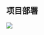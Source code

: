 ## 项目部署

[![](https://www.herokucdn.com/deploy/button.png)](https://heroku.com/deploy?template=https://github.com/账户名/仓库名.git)


